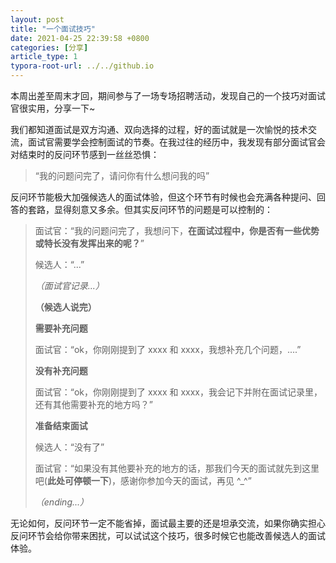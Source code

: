 ```yaml
---
layout: post
title: "一个面试技巧"
date: 2021-04-25 22:39:58 +0800
categories: [分享]
article_type: 1
typora-root-url: ../../github.io
---
```


本周出差至周末才回，期间参与了一场专场招聘活动，发现自己的一个技巧对面试官很实用，分享一下~

我们都知道面试是双方沟通、双向选择的过程，好的面试就是一次愉悦的技术交流，面试官需要学会控制面试的节奏。在我过往的经历中，我发现有部分面试官会对结束时的反问环节感到一丝丝恐惧：

> “我的问题问完了，请问你有什么想问我的吗”

反问环节能极大加强候选人的面试体验，但这个环节有时候也会充满各种提问、回答的套路，显得刻意又多余。但其实反问环节的问题是可以控制的：

> 面试官：“我的问题问完了，我想问下，**在面试过程中，你是否有一些优势或特长没有发挥出来的呢？**”
>
> 候选人：“...”
>
> *（面试官记录...）*
>
> **（候选人说完）**
>
> **需要补充问题**
>
> 面试官：“ok，你刚刚提到了 xxxx 和 xxxx，我想补充几个问题，....”
>
> **没有补充问题**
>
> 面试官：“ok，你刚刚提到了 xxxx 和 xxxx，我会记下并附在面试记录里，还有其他需要补充的地方吗？”
>
> **准备结束面试**
>
> 候选人：“没有了”
>
> 面试官：“如果没有其他要补充的地方的话，那我们今天的面试就先到这里吧(**此处可停顿一下**)，感谢你参加今天的面试，再见 ^_^”
>
> *（ending...）*

无论如何，反问环节一定不能省掉，面试最主要的还是坦承交流，如果你确实担心反问环节会给你带来困扰，可以试试这个技巧，很多时候它也能改善候选人的面试体验。